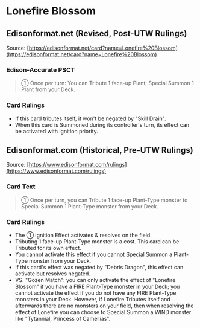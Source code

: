 # Lonefire Blossom

## Edisonformat.net (Revised, Post-UTW Rulings)

Source: [https://edisonformat.net/card?name=Lonefire%20Blossom](https://edisonformat.net/card?name=Lonefire%20Blossom)

### Edison-Accurate PSCT

> ① Once per turn: You can Tribute 1 face-up Plant; Special Summon 1 Plant from your Deck.

### Card Rulings

*   If this card tributes itself, it won't be negated by "Skill Drain".
*   When this card is Summoned during its controller's turn, its effect can be activated with ignition priority.


## Edisonformat.com (Historical, Pre-UTW Rulings)

Source: [https://www.edisonformat.com/rulings](https://www.edisonformat.com/rulings)

### Card Text

> ① Once per turn, you can Tribute 1 face-up Plant-Type monster to Special Summon 1 Plant-Type monster from your Deck.

### Card Rulings

*   The ① Ignition Effect activates & resolves on the field.
*   Tributing 1 face-up Plant-Type monster is a cost. This card can be Tributed for its own effect.
*   You cannot activate this effect if you cannot Special Summon a Plant-Type monster from your Deck.
*   If this card's effect was negated by "Debris Dragon", this effect can activate but resolves negated.
*   VS. "Gozen Match": you can only activate the effect of "Lonefire Blossom" if you have a FIRE Plant-Type monster in your Deck; you cannot activate the effect if you do not have any FIRE Plant-Type monsters in your Deck. However, if Lonefire Tributes itself and afterwards there are no monsters on your field, then when resolving the effect of Lonefire you can choose to Special Summon a WIND monster like "Tytannial, Princess of Camellias".


